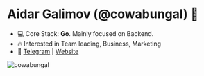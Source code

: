 <h1 align="left">Aidar Galimov (@cowabungal) 👋</h1>

- 💻 Core Stack: **Go**. Mainly focused on Backend.
- 🔥 Interested in Team leading, Business, Marketing
- 🚀 <a href="https://t.me/cowabunga_a"  target="blank">Telegram</a> | <a href="https://galimovaidar.ru/"  target="blank">Website</a>

<p>&nbsp;<img align="left" src="https://github-readme-stats.vercel.app/api?username=cowabungal&show_icons=true&hide_title=true" alt="cowabungal" /></p>
